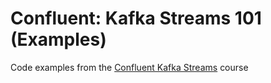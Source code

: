 # Confluent: Kafka Streams 101 (Examples)

Code examples from the [Confluent Kafka Streams](https://developer.confluent.io/learn-kafka/kafka-streams/get-started/) course